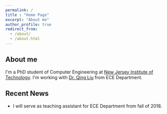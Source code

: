 ```yaml
---
permalink: /
title : "Home Page"
excerpt: "About me"
author_profile: true
redirect_from: 
  - /about/
  - /about.html
---
```


About me
--------

I'm a PhD student of Computer Engineering at [New Jersey Institute of Technology](https://www.njit.edu/). I'm working with [Dr. Qing Liu](https://web.njit.edu/~qliu/) from ECE Department.



Recent News
-----------

* I will serve as teaching assistant for ECE Department from fall of 2018.